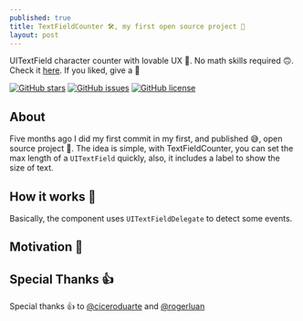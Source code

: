 ```yaml
---
published: true
title: TextFieldCounter 🛠, my first open source project 📢
layout: post
---
```


UITextField character counter with lovable UX 💖. No math skills required 🙃. Check it [here](https://github.com/serralvo/TextFieldCounter). If you liked, give a 🌟

[![GitHub stars](https://img.shields.io/github/stars/serralvo/TextFieldCounter.svg?style=social&label=Star)](http://github.com/serralvo/TextFieldCounter) [![GitHub issues](https://img.shields.io/github/issues/serralvo/TextFieldCounter.svg?style=social)](https://github.com/serralvo/TextFieldCounter/issues) [![GitHub license](https://img.shields.io/badge/license-MIT-blue.svg?style=social)](https://raw.githubusercontent.com/serralvo/TextFieldCounter/master/LICENSE)

## About

Five months ago I did my first commit in my first, and published 😅, open source project 🚀. The idea is simple, with TextFieldCounter, you can set the max length of a `UITextField` quickly, also, it includes a label to show the size of text.

## How it works 🤔

Basically, the component uses `UITextFieldDelegate` to detect some events.

## Motivation 🎯



## Special Thanks 👍

Special thanks 👍 to [@ciceroduarte](https://github.com/ciceroduarte) and [@rogerluan](https://github.com/rogerluan)
